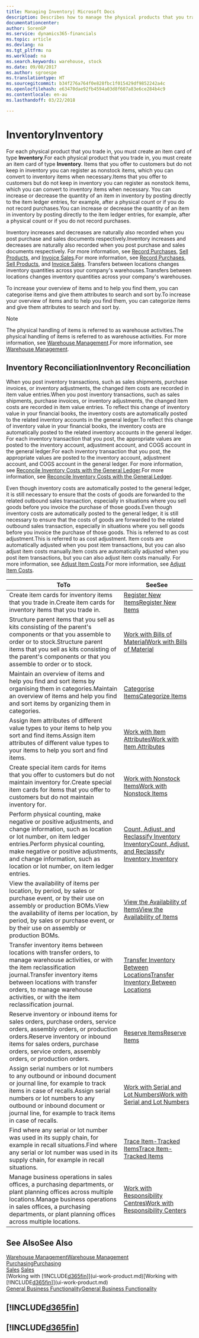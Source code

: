 ```yaml
---
title: Managing Inventory| Microsoft Docs
description: Describes how to manage the physical products that you trade in, for example, handling the stock in your warehouse.
documentationcenter: 
author: SorenGP
ms.service: dynamics365-financials
ms.topic: article
ms.devlang: na
ms.tgt_pltfrm: na
ms.workload: na
ms.search.keywords: warehouse, stock
ms.date: 09/08/2017
ms.author: sgroespe
ms.translationtype: HT
ms.sourcegitcommit: b34f276a764f0e828fbc1f015429df9852242a4c
ms.openlocfilehash: e63470dae92fb4594a03d8f607a83e6ce284b4c9
ms.contentlocale: en-au
ms.lasthandoff: 03/22/2018

---
```


# <a name="inventory"></a><span data-ttu-id="c018d-103">Inventory</span><span class="sxs-lookup"><span data-stu-id="c018d-103">Inventory</span></span>
<span data-ttu-id="c018d-104">For each physical product that you trade in, you must create an item card of type **Inventory**.</span><span class="sxs-lookup"><span data-stu-id="c018d-104">For each physical product that you trade in, you must create an item card of type **Inventory**.</span></span> <span data-ttu-id="c018d-105">Items that you offer to customers but do not keep in inventory you can register as nonstock items, which you can convert to inventory items when necessary.</span><span class="sxs-lookup"><span data-stu-id="c018d-105">Items that you offer to customers but do not keep in inventory you can register as nonstock items, which you can convert to inventory items when necessary.</span></span> <span data-ttu-id="c018d-106">You can increase or decrease the quantity of an item in inventory by posting directly to the item ledger entries, for example, after a physical count or if you do not record purchases.</span><span class="sxs-lookup"><span data-stu-id="c018d-106">You can increase or decrease the quantity of an item in inventory by posting directly to the item ledger entries, for example, after a physical count or if you do not record purchases.</span></span>

<span data-ttu-id="c018d-107">Inventory increases and decreases are naturally also recorded when you post purchase and sales documents respectively.</span><span class="sxs-lookup"><span data-stu-id="c018d-107">Inventory increases and decreases are naturally also recorded when you post purchase and sales documents respectively.</span></span> <span data-ttu-id="c018d-108">For more information, see [Record Purchases](purchasing-how-record-purchases.md), [Sell Products](sales-how-sell-products.md), and [Invoice Sales](sales-how-invoice-sales.md).</span><span class="sxs-lookup"><span data-stu-id="c018d-108">For more information, see [Record Purchases](purchasing-how-record-purchases.md), [Sell Products](sales-how-sell-products.md), and [Invoice Sales](sales-how-invoice-sales.md).</span></span> <span data-ttu-id="c018d-109">Transfers between locations changes inventory quantities across your company's warehouses.</span><span class="sxs-lookup"><span data-stu-id="c018d-109">Transfers between locations changes inventory quantities across your company's warehouses.</span></span>   

<span data-ttu-id="c018d-110">To increase your overview of items and to help you find them, you can categorise items and give them attributes to search and sort by.</span><span class="sxs-lookup"><span data-stu-id="c018d-110">To increase your overview of items and to help you find them, you can categorize items and give them attributes to search and sort by.</span></span>

> [!NOTE]
> <span data-ttu-id="c018d-111">The physical handling of items is referred to as warehouse activities.</span><span class="sxs-lookup"><span data-stu-id="c018d-111">The physical handling of items is referred to as warehouse activities.</span></span> <span data-ttu-id="c018d-112">For more information, see [Warehouse Management](warehouse-manage-warehouse.md).</span><span class="sxs-lookup"><span data-stu-id="c018d-112">For more information, see [Warehouse Management](warehouse-manage-warehouse.md).</span></span>

## <a name="inventory-reconciliation"></a><span data-ttu-id="c018d-113">Inventory Reconciliation</span><span class="sxs-lookup"><span data-stu-id="c018d-113">Inventory Reconciliation</span></span>
<span data-ttu-id="c018d-114">When you post inventory transactions, such as sales shipments, purchase invoices, or inventory adjustments, the changed item costs are recorded in item value entries.</span><span class="sxs-lookup"><span data-stu-id="c018d-114">When you post inventory transactions, such as sales shipments, purchase invoices, or inventory adjustments, the changed item costs are recorded in item value entries.</span></span> <span data-ttu-id="c018d-115">To reflect this change of inventory value in your financial books, the inventory costs are automatically posted to the related inventory accounts in the general ledger.</span><span class="sxs-lookup"><span data-stu-id="c018d-115">To reflect this change of inventory value in your financial books, the inventory costs are automatically posted to the related inventory accounts in the general ledger.</span></span> <span data-ttu-id="c018d-116">For each inventory transaction that you post, the appropriate values are posted to the inventory account, adjustment account, and COGS account in the general ledger.</span><span class="sxs-lookup"><span data-stu-id="c018d-116">For each inventory transaction that you post, the appropriate values are posted to the inventory account, adjustment account, and COGS account in the general ledger.</span></span> <span data-ttu-id="c018d-117">For more information, see [Reconcile Inventory Costs with the General Ledger](finance-how-to-post-inventory-costs-to-the-general-ledger.md).</span><span class="sxs-lookup"><span data-stu-id="c018d-117">For more information, see [Reconcile Inventory Costs with the General Ledger](finance-how-to-post-inventory-costs-to-the-general-ledger.md).</span></span>

<span data-ttu-id="c018d-118">Even though inventory costs are automatically posted to the general ledger, it is still necessary to ensure that the costs of goods are forwarded to the related outbound sales transaction, especially in situations where you sell goods before you invoice the purchase of those goods.</span><span class="sxs-lookup"><span data-stu-id="c018d-118">Even though inventory costs are automatically posted to the general ledger, it is still necessary to ensure that the costs of goods are forwarded to the related outbound sales transaction, especially in situations where you sell goods before you invoice the purchase of those goods.</span></span> <span data-ttu-id="c018d-119">This is referred to as cost adjustment.</span><span class="sxs-lookup"><span data-stu-id="c018d-119">This is referred to as cost adjustment.</span></span> <span data-ttu-id="c018d-120">Item costs are automatically adjusted when you post item transactions, but you can also adjust item costs manually.</span><span class="sxs-lookup"><span data-stu-id="c018d-120">Item costs are automatically adjusted when you post item transactions, but you can also adjust item costs manually.</span></span> <span data-ttu-id="c018d-121">For more information, see [Adjust Item Costs](inventory-how-adjust-item-costs.md).</span><span class="sxs-lookup"><span data-stu-id="c018d-121">For more information, see [Adjust Item Costs](inventory-how-adjust-item-costs.md).</span></span>

|<span data-ttu-id="c018d-122">To</span><span class="sxs-lookup"><span data-stu-id="c018d-122">To</span></span> |<span data-ttu-id="c018d-123">See</span><span class="sxs-lookup"><span data-stu-id="c018d-123">See</span></span> |
|---|----|
|<span data-ttu-id="c018d-124">Create item cards for inventory items that you trade in.</span><span class="sxs-lookup"><span data-stu-id="c018d-124">Create item cards for inventory items that you trade in.</span></span>|[<span data-ttu-id="c018d-125">Register New Items</span><span class="sxs-lookup"><span data-stu-id="c018d-125">Register New Items</span></span>](inventory-how-register-new-items.md)|
|<span data-ttu-id="c018d-126">Structure parent items that you sell as kits consisting of the parent's components or that you assemble to order or to stock.</span><span class="sxs-lookup"><span data-stu-id="c018d-126">Structure parent items that you sell as kits consisting of the parent's components or that you assemble to order or to stock.</span></span>|[<span data-ttu-id="c018d-127">Work with Bills of Material</span><span class="sxs-lookup"><span data-stu-id="c018d-127">Work with Bills of Material</span></span>](inventory-how-work-BOMs.md)|
|<span data-ttu-id="c018d-128">Maintain an overview of items and help you find and sort items by organising them in categories.</span><span class="sxs-lookup"><span data-stu-id="c018d-128">Maintain an overview of items and help you find and sort items by organizing them in categories.</span></span>|[<span data-ttu-id="c018d-129">Categorise Items</span><span class="sxs-lookup"><span data-stu-id="c018d-129">Categorize Items</span></span>](inventory-how-categorize-items.md)|
|<span data-ttu-id="c018d-130">Assign item attributes of different value types to your items to help you sort and find items.</span><span class="sxs-lookup"><span data-stu-id="c018d-130">Assign item attributes of different value types to your items to help you sort and find items.</span></span>|[<span data-ttu-id="c018d-131">Work with Item Attributes</span><span class="sxs-lookup"><span data-stu-id="c018d-131">Work with Item Attributes</span></span>](inventory-how-work-item-attributes.md)|
|<span data-ttu-id="c018d-132">Create special item cards for items that you offer to customers but do not maintain inventory for.</span><span class="sxs-lookup"><span data-stu-id="c018d-132">Create special item cards for items that you offer to customers but do not maintain inventory for.</span></span>|[<span data-ttu-id="c018d-133">Work with Nonstock Items</span><span class="sxs-lookup"><span data-stu-id="c018d-133">Work with Nonstock Items</span></span>](inventory-how-work-nonstock-items.md)|
|<span data-ttu-id="c018d-134">Perform physical counting, make negative or positive adjustments, and change information, such as location or lot number, on item ledger entries.</span><span class="sxs-lookup"><span data-stu-id="c018d-134">Perform physical counting, make negative or positive adjustments, and change information, such as location or lot number, on item ledger entries.</span></span>|[<span data-ttu-id="c018d-135">Count, Adjust, and Reclassify Inventory Inventory</span><span class="sxs-lookup"><span data-stu-id="c018d-135">Count, Adjust, and Reclassify Inventory Inventory</span></span>](inventory-how-count-adjust-reclassify.md)|
|<span data-ttu-id="c018d-136">View the availability of items per location, by period, by sales or purchase event, or by their use on assembly or production BOMs.</span><span class="sxs-lookup"><span data-stu-id="c018d-136">View the availability of items per location, by period, by sales or purchase event, or by their use on assembly or production BOMs.</span></span>|[<span data-ttu-id="c018d-137">View the Availability of Items</span><span class="sxs-lookup"><span data-stu-id="c018d-137">View the Availability of Items</span></span>](inventory-how-availability-overview.md)|
|<span data-ttu-id="c018d-138">Transfer inventory items between locations with transfer orders, to manage warehouse activities, or with the item reclassification journal.</span><span class="sxs-lookup"><span data-stu-id="c018d-138">Transfer inventory items between locations with transfer orders, to manage warehouse activities, or with the item reclassification journal.</span></span>|[<span data-ttu-id="c018d-139">Transfer Inventory Between Locations</span><span class="sxs-lookup"><span data-stu-id="c018d-139">Transfer Inventory Between Locations</span></span>](inventory-how-transfer-between-locations.md)|
|<span data-ttu-id="c018d-140">Reserve inventory or inbound items for sales orders, purchase orders, service orders, assembly orders, or production orders.</span><span class="sxs-lookup"><span data-stu-id="c018d-140">Reserve inventory or inbound items for sales orders, purchase orders, service orders, assembly orders, or production orders.</span></span>|[<span data-ttu-id="c018d-141">Reserve Items</span><span class="sxs-lookup"><span data-stu-id="c018d-141">Reserve Items</span></span>](inventory-how-to-reserve-items.md)|
|<span data-ttu-id="c018d-142">Assign serial numbers or lot numbers to any outbound or inbound document or journal line, for example to track items in case of recalls.</span><span class="sxs-lookup"><span data-stu-id="c018d-142">Assign serial numbers or lot numbers to any outbound or inbound document or journal line, for example to track items in case of recalls.</span></span>|[<span data-ttu-id="c018d-143">Work with Serial and Lot Numbers</span><span class="sxs-lookup"><span data-stu-id="c018d-143">Work with Serial and Lot Numbers</span></span>](inventory-how-work-item-tracking.md)|
|<span data-ttu-id="c018d-144">Find where any serial or lot number was used in its supply chain, for example in recall situations.</span><span class="sxs-lookup"><span data-stu-id="c018d-144">Find where any serial or lot number was used in its supply chain, for example in recall situations.</span></span>|[<span data-ttu-id="c018d-145">Trace Item-Tracked Items</span><span class="sxs-lookup"><span data-stu-id="c018d-145">Trace Item-Tracked Items</span></span>](inventory-how-to-trace-item-tracked-items.md)|
|<span data-ttu-id="c018d-146">Manage business operations in sales offices, a purchasing departments, or plant planning offices across multiple locations.</span><span class="sxs-lookup"><span data-stu-id="c018d-146">Manage business operations in sales offices, a purchasing departments, or plant planning offices across multiple locations.</span></span>|[<span data-ttu-id="c018d-147">Work with Responsibility Centres</span><span class="sxs-lookup"><span data-stu-id="c018d-147">Work with Responsibility Centers</span></span>](inventory-responsibility-centers.md)|

## <a name="see-also"></a><span data-ttu-id="c018d-148">See Also</span><span class="sxs-lookup"><span data-stu-id="c018d-148">See Also</span></span>  
[<span data-ttu-id="c018d-149">Warehouse Management</span><span class="sxs-lookup"><span data-stu-id="c018d-149">Warehouse Management</span></span>](warehouse-manage-warehouse.md)  
[<span data-ttu-id="c018d-150">Purchasing</span><span class="sxs-lookup"><span data-stu-id="c018d-150">Purchasing</span></span>](purchasing-manage-purchasing.md)  
<span data-ttu-id="c018d-151">[Sales](sales-manage-sales.md)  </span><span class="sxs-lookup"><span data-stu-id="c018d-151">[Sales](sales-manage-sales.md)  </span></span>  
<span data-ttu-id="c018d-152">[Working with [!INCLUDE[d365fin](includes/d365fin_md.md)]](ui-work-product.md)</span><span class="sxs-lookup"><span data-stu-id="c018d-152">[Working with [!INCLUDE[d365fin](includes/d365fin_md.md)]](ui-work-product.md)</span></span>  
[<span data-ttu-id="c018d-153">General Business Functionality</span><span class="sxs-lookup"><span data-stu-id="c018d-153">General Business Functionality</span></span>](ui-across-business-areas.md)

## [!INCLUDE[d365fin](includes/free_trial_md.md)]  
## [!INCLUDE[d365fin](includes/training_link_md.md)]

